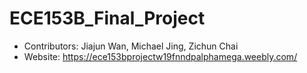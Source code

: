 # ECE153B_Final_Project
- Contributors: Jiajun Wan, Michael Jing, Zichun Chai
- Website: https://ece153bprojectw19fnndpalphamega.weebly.com/
